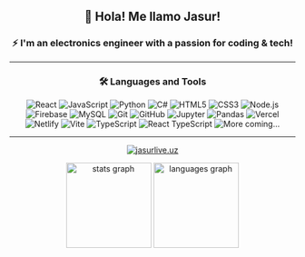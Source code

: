 <div align="center">

  ## 👋 Hola! Me llamo Jasur!
  
  ### ⚡ I'm an electronics engineer with a passion for coding & tech!
  
  ---
  
  ### 🛠️ Languages and Tools

  <p>
    <img src="https://img.shields.io/badge/-React-61DAFB?logo=react&logoColor=black&style=flat" alt="React" />
    <img src="https://img.shields.io/badge/-JavaScript-F7DF1E?logo=javascript&logoColor=black&style=flat" alt="JavaScript" />
    <img src="https://img.shields.io/badge/-Python-3776AB?logo=python&logoColor=white&style=flat" alt="Python" />
    <img src="https://img.shields.io/badge/-C%23-9b4dca?logo=c-sharp&logoColor=white&style=flat" alt="C#" />
    <img src="https://img.shields.io/badge/-HTML5-E34F26?logo=html5&logoColor=white&style=flat" alt="HTML5" />
    <img src="https://img.shields.io/badge/-CSS3-1572B6?logo=css3&logoColor=white&style=flat" alt="CSS3" />
    <img src="https://img.shields.io/badge/-Node.js-339933?logo=node.js&logoColor=white&style=flat" alt="Node.js" />
    <img src="https://img.shields.io/badge/-Firebase-FFCA28?logo=firebase&logoColor=black&style=flat" alt="Firebase" />
    <img src="https://img.shields.io/badge/-MySQL-4479A1?logo=mysql&logoColor=white&style=flat" alt="MySQL" />
    <img src="https://img.shields.io/badge/-Git-F05032?logo=git&logoColor=white&style=flat" alt="Git" />
    <img src="https://img.shields.io/badge/-GitHub-181717?logo=github&logoColor=white&style=flat" alt="GitHub" />
    <img src="https://img.shields.io/badge/-Jupyter-F37626?logo=jupyter&logoColor=white&style=flat" alt="Jupyter" />
    <img src="https://img.shields.io/badge/-Pandas-150458?logo=pandas&logoColor=white&style=flat" alt="Pandas" />
    <img src="https://img.shields.io/badge/-Vercel-000000?logo=vercel&logoColor=white&style=flat" alt="Vercel" />
    <img src="https://img.shields.io/badge/-Netlify-00C7B7?logo=netlify&logoColor=white&style=flat" alt="Netlify" />
    <img src="https://img.shields.io/badge/-Vite-646CFF?logo=vite&logoColor=white&style=flat" alt="Vite" />
    <img src="https://img.shields.io/badge/-TypeScript-3178C6?logo=typescript&logoColor=white&style=flat" alt="TypeScript" />
    <img src="https://img.shields.io/badge/-React%20TS-61DAFB?logo=react&logoColor=black&style=flat" alt="React TypeScript" />
    <img src="https://img.shields.io/badge/-More%20coming...-E0E0E0?logo=hourglass&logoColor=black&style=flat" alt="More coming..." />
  </p>

  ---

  <p align="center">
    <a href="https://jasurlive.uz" target="_blank">
      <img src="https://readme-typing-svg.herokuapp.com?font=Fira+Code&size=24&pause=1000&color=82f7ff&center=true&vCenter=true&width=450&lines=visit+my+website+🔼;jasurlive.uz+🆕" alt="jasurlive.uz">
    </a>
  </p>

  <img src="https://github-readme-stats.vercel.app/api?username=jasurgraduate&hide_title=false&hide_rank=false&show_icons=true&include_all_commits=true&count_private=true&theme=algolia&locale=en&hide_border=true" height="150" alt="stats graph"/>
  <img src="https://github-readme-stats.vercel.app/api/top-langs?username=jasurgraduate&locale=en&hide_title=false&layout=compact&card_width=320&langs_count=5&theme=algolia&hide_border=true" height="150" alt="languages graph"/>

</div>
